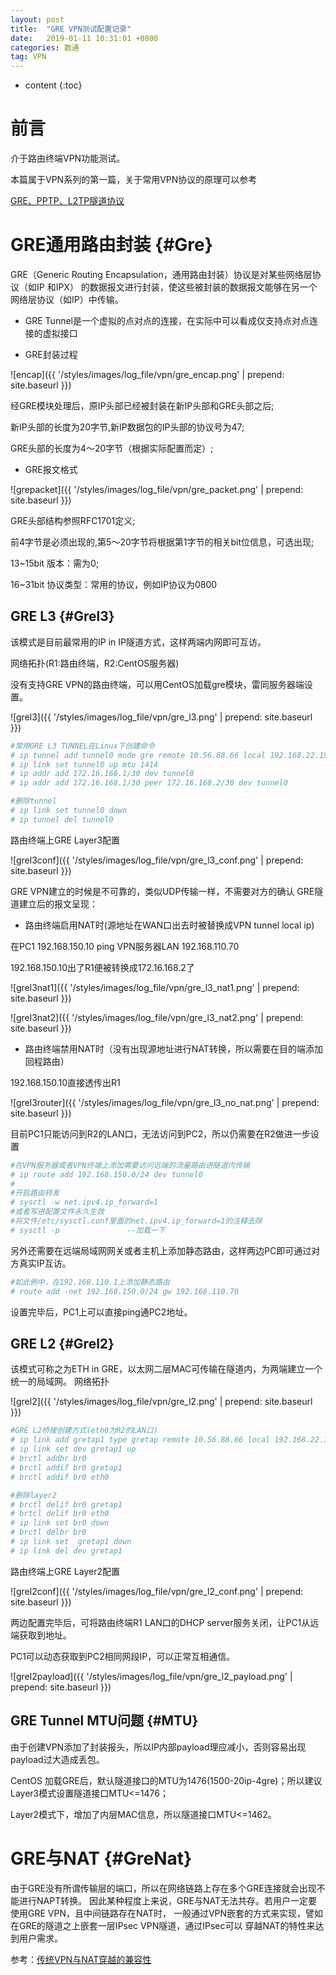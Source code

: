 ```yaml
---
layout: post
title:  "GRE VPN测试配置记录"
date:   2019-01-11 10:31:01 +0800
categories: 数通
tag: VPN
---
```


* content
{:toc}


前言
====================================
介于路由终端VPN功能测试。

本篇属于VPN系列的第一篇，关于常用VPN协议的原理可以参考

[GRE、PPTP、L2TP隧道协议](https://blog.csdn.net/eydwyz/article/details/54879808)

GRE通用路由封装                                                    {#Gre}
====================================
GRE（Generic Routing Encapsulation，通用路由封装）协议是对某些网络层协议（如IP 和IPX）
的数据报文进行封装，使这些被封装的数据报文能够在另一个网络层协议（如IP）中传输。
+ GRE Tunnel是一个虚拟的点对点的连接，在实际中可以看成仅支持点对点连接的虚拟接口

+ GRE封装过程

![encap]({{ '/styles/images/log_file/vpn/gre_encap.png' | prepend: site.baseurl  }})

经GRE模块处理后，原IP头部已经被封装在新IP头部和GRE头部之后;

新IP头部的长度为20字节,新IP数据包的IP头部的协议号为47;

GRE头部的长度为4～20字节（根据实际配置而定）;

+ GRE报文格式

![grepacket]({{ '/styles/images/log_file/vpn/gre_packet.png' | prepend: site.baseurl  }})

GRE头部结构参照RFC1701定义;

前4字节是必须出现的,第5～20字节将根据第1字节的相关bit位信息，可选出现;

13~15bit 版本：需为0;

16~31bit 协议类型：常用的协议，例如IP协议为0800

GRE L3                                                    {#Grel3}
------------------------------------

该模式是目前最常用的IP in IP隧道方式，这样两端内网即可互访。

网络拓扑(R1:路由终端，R2:CentOS服务器)

没有支持GRE VPN的路由终端，可以用CentOS加载gre模块，雷同服务器端设置。

![grel3]({{ '/styles/images/log_file/vpn/gre_l3.png' | prepend: site.baseurl  }})

```bash
#常用GRE L3 TUNNEL在Linux下创建命令
# ip tunnel add tunnel0 mode gre remote 10.56.88.66 local 192.168.22.196 ttl 245
# ip link set tunnel0 up mtu 1414
# ip addr add 172.16.168.1/30 dev tunnel0
# ip addr add 172.16.168.1/30 peer 172.16.168.2/30 dev tunnel0

#删除tunnel
# ip link set tunnel0 down
# ip tunnel del tunnel0
```
路由终端上GRE Layer3配置

![grel3conf]({{ '/styles/images/log_file/vpn/gre_l3_conf.png' | prepend: site.baseurl  }})

GRE VPN建立的时候是不可靠的，类似UDP传输一样，不需要对方的确认
GRE隧道建立后的报文呈现：
+ 路由终端启用NAT时(源地址在WAN口出去时被替换成VPN tunnel local ip)

在PC1 192.168.150.10 ping VPN服务器LAN 192.168.110.70

192.168.150.10出了R1便被转换成172.16.168.2了

![grel3nat1]({{ '/styles/images/log_file/vpn/gre_l3_nat1.png' | prepend: site.baseurl  }})

![grel3nat2]({{ '/styles/images/log_file/vpn/gre_l3_nat2.png' | prepend: site.baseurl  }})

+ 路由终端禁用NAT时（没有出现源地址进行NAT转换，所以需要在目的端添加回程路由）

192.168.150.10直接透传出R1

![grel3router]({{ '/styles/images/log_file/vpn/gre_l3_no_nat.png' | prepend: site.baseurl  }})

目前PC1只能访问到R2的LAN口，无法访问到PC2，所以仍需要在R2做进一步设置
```bash
#在VPN服务器或者VPN终端上添加需要访问远端的流量路由进隧道内传输
# ip route add 192.168.150.0/24 dev tunnel0
#
#开启路由转发
# sysctl -w net.ipv4.ip_forward=1
#或者写进配置文件永久生效
#将文件/etc/sysctl.conf里面的net.ipv4.ip_forward=1的注释去除
# sysctl -p               --加载一下
```

另外还需要在远端局域网网关或者主机上添加静态路由，这样两边PC即可通过对方真实IP互访。
```bash
#如此例中，在192.168.110.1上添加静态路由
# route add -net 192.168.150.0/24 gw 192.168.110.70
```
设置完毕后，PC1上可以直接ping通PC2地址。

GRE L2                                                    {#Grel2}
------------------------------------

该模式可称之为ETH in GRE，以太网二层MAC可传输在隧道内，为两端建立一个统一的局域网。
网络拓扑

![grel2]({{ '/styles/images/log_file/vpn/gre_l2.png' | prepend: site.baseurl  }})

```bash
#GRE L2桥接创建方式(eth0为R2的LAN口)
# ip link add gretap1 type gretap remote 10.56.88.66 local 192.168.22.196 ttl 255 nopmtudisc
# ip link set dev gretap1 up
# brctl addbr br0
# brctl addif br0 gretap1
# brctl addif br0 eth0

#删除layer2
# brctl delif br0 gretap1
# brtcl delif br0 eth0
# ip link set br0 down
# brctl delbr br0
# ip link set  gretap1 down
# ip link del dev gretap1
```
路由终端上GRE Layer2配置

![grel2conf]({{ '/styles/images/log_file/vpn/gre_l2_conf.png' | prepend: site.baseurl  }})

两边配置完毕后，可将路由终端R1 LAN口的DHCP server服务关闭，让PC1从远端获取到地址。

PC1可以动态获取到PC2相同网段IP，可以正常互相通信。

![grel2payload]({{ '/styles/images/log_file/vpn/gre_l2_payload.png' | prepend: site.baseurl  }})

GRE Tunnel MTU问题                                                    {#MTU}
------------------------------------

由于创建VPN添加了封装报头，所以IP内部payload理应减小，否则容易出现payload过大造成丢包。

CentOS 加载GRE后，默认隧道接口的MTU为1476(1500-20ip-4gre)；所以建议Layer3模式设置隧道接口MTU<=1476；

Layer2模式下，增加了内层MAC信息，所以隧道接口MTU<=1462。


GRE与NAT                                                    {#GreNat}
====================================

由于GRE没有所谓传输层的端口，所以在网络链路上存在多个GRE连接就会出现不能进行NAPT转换。
因此某种程度上来说，GRE与NAT无法共存。若用户一定要使用GRE VPN，且中间链路存在NAT时，
一般通过VPN嵌套的方式来实现，譬如在GRE的隧道之上嵌套一层IPsec VPN隧道，通过IPsec可以
穿越NAT的特性来达到用户需求。

参考：[传统VPN与NAT穿越的兼容性](http://www.h3c.com/cn/d_201206/747032_97665_0.htm#)
